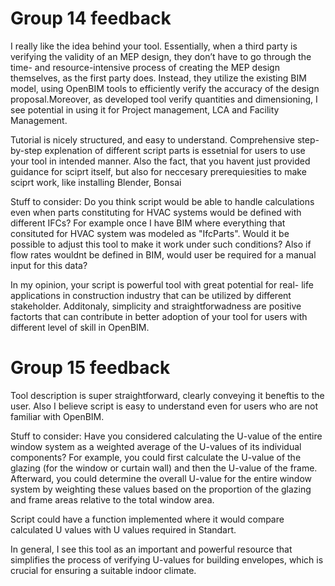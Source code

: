 # Group 14 feedback
I really like the idea behind your tool. Essentially, when a third party is verifying the validity of an MEP design, they don’t have to go through the time- and resource-intensive process of creating the MEP design themselves, as the first party does. Instead, they utilize the existing BIM model, using OpenBIM tools to efficiently verify the accuracy of the design proposal.Moreover, as developed tool verify quantities and dimensioning, I see potential in using it for Project management, LCA and Facility Management.

Tutorial is nicely structured, and easy to understand. Comprehensive step-by-step explenation of different script parts is essetnial for users to use your tool in intended manner. Also the fact, that you havent just provided guidance for sciprt itself, but also  for neccesary prerequiesities to make sciprt work, like installing Blender, Bonsai

Stuff to consider: 
Do you think script would be able to handle calculations even when parts constituting for HVAC systems would be defined with different IFCs? For example once I have BIM where everything that consituted for HVAC system was modeled as "IfcParts". Would it be possible to adjust this tool to make it work under such conditions?
Also if flow rates wouldnt be defined in BIM, would user be required for a manual input for this data?

In my opinion, your script is powerful tool with great  potential for real- life applications in construction industry that can be utilized by different stakeholder. Additonaly, simplicity and straightforwadness are positive factorts that can contribute in better adoption of your tool for users with different level of skill in OpenBIM.

# Group 15 feedback
Tool description is super straightforward, clearly conveying it beneftis to the user. Also I believe script is easy to understand even for users who are not familiar with OpenBIM.

Stuff to consider: 
Have you considered calculating the U-value of the entire window system as a weighted average of the U-values of its individual components? For example, you could first calculate the U-value of the glazing (for the window or curtain wall) and then the U-value of the frame. Afterward, you could determine the overall U-value for the entire window system by weighting these values based on the proportion of the glazing and frame areas relative to the total window area.

Script could have a function implemented where it would compare calculated U values with U values required in Standart.

In general, I see this tool as an important and powerful resource that simplifies the process of verifying U-values for building envelopes, which is crucial for ensuring a suitable indoor climate.
